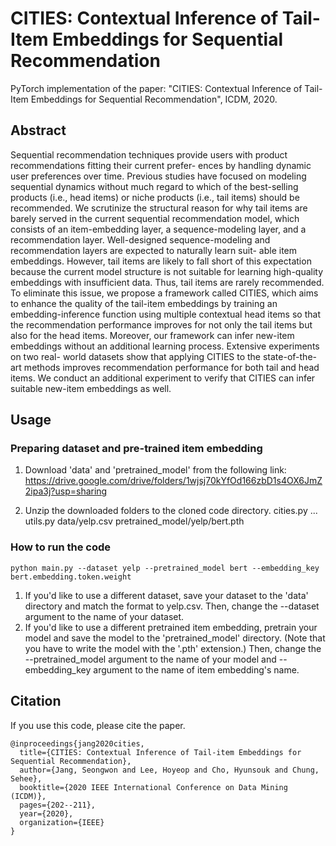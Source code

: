 # CITIES: Contextual Inference of Tail-Item Embeddings for Sequential Recommendation

PyTorch implementation of the paper: "CITIES: Contextual Inference of Tail-Item Embeddings for Sequential Recommendation", ICDM, 2020.

## Abstract
Sequential recommendation techniques provide users with product recommendations fitting their current prefer- ences by handling dynamic user preferences over time. Previous studies have focused on modeling sequential dynamics without much regard to which of the best-selling products (i.e., head items) or niche products (i.e., tail items) should be recommended. We scrutinize the structural reason for why tail items are barely served in the current sequential recommendation model, which consists of an item-embedding layer, a sequence-modeling layer, and a recommendation layer. Well-designed sequence-modeling and recommendation layers are expected to naturally learn suit- able item embeddings. However, tail items are likely to fall short of this expectation because the current model structure is not suitable for learning high-quality embeddings with insufficient data. Thus, tail items are rarely recommended. To eliminate this issue, we propose a framework called CITIES, which aims to enhance the quality of the tail-item embeddings by training an embedding-inference function using multiple contextual head items so that the recommendation performance improves for not only the tail items but also for the head items. Moreover, our framework can infer new-item embeddings without an additional learning process. Extensive experiments on two real- world datasets show that applying CITIES to the state-of-the-art methods improves recommendation performance for both tail and head items. We conduct an additional experiment to verify that CITIES can infer suitable new-item embeddings as well.

## Usage
### Preparing dataset and pre-trained item embedding
1. Download 'data' and 'pretrained_model' from the following link: https://drive.google.com/drive/folders/1wjsj70kYfOd166zbD1s4OX6JmZ2ipa3j?usp=sharing

2. Unzip the downloaded folders to the cloned code directory.
cities.py
...
utils.py
data/yelp.csv
pretrained_model/yelp/bert.pth


### How to run the code
```python main.py --dataset yelp --pretrained_model bert --embedding_key bert.embedding.token.weight```
1. If you'd like to use a different dataset, save your dataset to the 'data' directory and match the format to yelp.csv. 
   Then, change the --dataset argument to the name of your dataset.
2. If you'd like to use a different pretrained item embedding, pretrain your model and save the model to the 'pretrained_model' directory. (Note that you have to write the model with the '.pth' extension.)
   Then, change the --pretrained_model argument to the name of your model and --embedding_key argument to the name of item embedding's name.
   
   
## Citation
If you use this code, please cite the paper.
```
@inproceedings{jang2020cities,
  title={CITIES: Contextual Inference of Tail-item Embeddings for Sequential Recommendation},
  author={Jang, Seongwon and Lee, Hoyeop and Cho, Hyunsouk and Chung, Sehee},
  booktitle={2020 IEEE International Conference on Data Mining (ICDM)},
  pages={202--211},
  year={2020},
  organization={IEEE}
}
```

